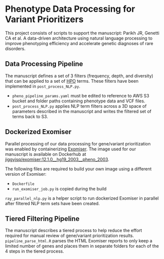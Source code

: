 # Phenotype Data Processing for Variant Prioritizers

This project consists of scripts to support the manuscript:
Parikh JR, Genetti CA et al.  A data-driven architecture using natural language processing to improve phenotyping efficiency and accelerate genetic diagnoses of rare disorders.


## Data Processing Pipeline
The manuscript defines a set of 3 filters (frequency, depth, and diversity) that can be applied to a set of [HPO](https://hpo.jax.org/app/) terms. These filters have been implemented in `post_process_NLP.py`. 

* `pheno_pipeline_params.yaml` must be edited to reference to AWS S3 bucket and folder paths containing phenotype data and VCF files. 
* `post_process_NLP.py` applies NLP term filters across a 3D space of parameters described in the manuscript and writes the filtered set of terms back to S3.

## Dockerized Exomiser
Parallel processing of our data processing for gene/variant prioritization was enabled by containerizing [Exomiser](http://exomiser.github.io/Exomiser/). The image used for our manuscript is available on Dockerhub at [jiggyjsq/exomiser:12.1.0__hg19_2003__pheno_2003](https://hub.docker.com/r/jiggyjsq/exomiser/tags?page=1&ordering=last_updated).

The following files are required to build your own image using a different version of Exomiser:
* `Dockerfile`
* `run_exomiser_job.py` is copied during the build

`ray_parallel_nlp.py` is a helper script to run dockerized Exomiser in parallel after filtered NLP term sets have been created.

## Tiered Filtering Pipeline
The manuscript describes a tiered process to help reduce the effort required for manual review of gene/variant prioritization results. `pipeline_parse_html.R` parses the HTML Exomiser reports to only keep a limited number of genes and places them in separate folders for each of the 4 steps in the tiered process.


